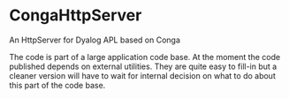 # CongaHttpServer
An HttpServer for Dyalog APL based on Conga

The code is part of a large application code base. At the moment the code published depends on external utilities. They are quite easy to fill-in but a cleaner version will have to wait for internal decision on what to do about this part of the code base.
